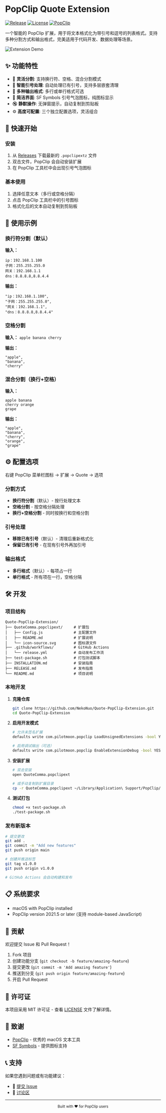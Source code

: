 # PopClip Quote Extension

[![Release](https://img.shields.io/github/v/release/NekoNuo/Quote-PopClip-Extension?style=flat-square)](https://github.com/NekoNuo/Quote-PopClip-Extension/releases)
[![License](https://img.shields.io/badge/license-MIT-blue.svg?style=flat-square)](LICENSE)
[![PopClip](https://img.shields.io/badge/PopClip-2021.5+-orange.svg?style=flat-square)](https://pilotmoon.com/popclip/)

一个智能的 PopClip 扩展，用于将文本格式化为带引号和逗号的列表格式。支持多种分割方式和输出格式，完美适用于代码开发、数据处理等场景。

![Extension Demo](https://via.placeholder.com/600x300/007AFF/FFFFFF?text=PopClip+Quote+Extension)

## ✨ 功能特性

- 🔄 **灵活分割**: 支持换行符、空格、混合分割模式
- 🎯 **智能引号处理**: 自动处理已有引号，支持多层嵌套清理
- 📝 **多种输出格式**: 多行或单行格式可选
- 💬 **简洁界面**: SF Symbols 引号气泡图标，纯图标显示
- 🔇 **静默操作**: 无弹窗提示，自动复制到剪贴板
- ⚙️ **高度可配置**: 三个独立配置选项，灵活组合

## 🚀 快速开始

### 安装

1. 从 [Releases](https://github.com/NekoNuo/Quote-PopClip-Extension/releases) 下载最新的 `.popclipextz` 文件
2. 双击文件，PopClip 会自动安装扩展
3. 在 PopClip 工具栏中会出现引号气泡图标

### 基本使用

1. 选择任意文本（多行或空格分隔）
2. 点击 PopClip 工具栏中的引号图标
3. 格式化后的文本自动复制到剪贴板

## 📖 使用示例

### 换行符分割（默认）

**输入：**
```
ip：192.168.1.100
子网：255.255.255.0
网关：192.168.1.1
dns：8.8.8.8,8.8.4.4
```

**输出：**
```
"ip：192.168.1.100",
"子网：255.255.255.0",
"网关：192.168.1.1",
"dns：8.8.8.8,8.8.4.4"
```

### 空格分割

**输入：** `apple banana cherry`

**输出：**
```
"apple",
"banana",
"cherry"
```

### 混合分割（换行+空格）

**输入：**
```
apple banana
cherry orange
grape
```

**输出：**
```
"apple",
"banana",
"cherry",
"orange",
"grape"
```

## ⚙️ 配置选项

右键 PopClip 菜单栏图标 → 扩展 → Quote → 选项

### 分割方式
- **换行符分割**（默认）- 按行处理文本
- **空格分割** - 按空格分隔处理
- **换行+空格分割** - 同时按换行和空格分割

### 引号处理
- **移除已有引号**（默认）- 清理后重新格式化
- **保留已有引号** - 在现有引号外再加引号

### 输出格式
- **多行格式**（默认）- 每项占一行
- **单行格式** - 所有项在一行，空格分隔

## 🛠️ 开发

### 项目结构

```
Quote-PopClip-Extension/
├── QuoteComma.popclipext/     # 扩展包
│   ├── Config.js              # 主配置文件
│   ├── README.md              # 扩展说明
│   └── icon-source.svg        # 图标源文件
├── .github/workflows/         # GitHub Actions
│   └── release.yml            # 自动发布工作流
├── test-package.sh            # 打包测试脚本
├── INSTALLATION.md            # 安装指南
├── RELEASE.md                 # 发布指南
└── README.md                  # 项目说明
```

### 本地开发

1. **克隆仓库**
   ```bash
   git clone https://github.com/NekoNuo/Quote-PopClip-Extension.git
   cd Quote-PopClip-Extension
   ```

2. **启用开发模式**
   ```bash
   # 允许未签名扩展
   defaults write com.pilotmoon.popclip LoadUnsignedExtensions -bool YES
   
   # 启用调试输出（可选）
   defaults write com.pilotmoon.popclip EnableExtensionDebug -bool YES
   ```

3. **安装扩展**
   ```bash
   # 双击安装
   open QuoteComma.popclipext
   
   # 或手动复制到扩展目录
   cp -r QuoteComma.popclipext ~/Library/Application\ Support/PopClip/Extensions/
   ```

4. **测试打包**
   ```bash
   chmod +x test-package.sh
   ./test-package.sh
   ```

### 发布新版本

```bash
# 提交更改
git add .
git commit -m "Add new features"
git push origin main

# 创建并推送标签
git tag v1.0.0
git push origin v1.0.0

# GitHub Actions 会自动构建和发布
```

## 📋 系统要求

- macOS with PopClip installed
- PopClip version 2021.5 or later (支持 module-based JavaScript)

## 🤝 贡献

欢迎提交 Issue 和 Pull Request！

1. Fork 项目
2. 创建功能分支 (`git checkout -b feature/amazing-feature`)
3. 提交更改 (`git commit -m 'Add amazing feature'`)
4. 推送到分支 (`git push origin feature/amazing-feature`)
5. 开启 Pull Request

## 📄 许可证

本项目采用 MIT 许可证 - 查看 [LICENSE](LICENSE) 文件了解详情。

## 🙏 致谢

- [PopClip](https://pilotmoon.com/popclip/) - 优秀的 macOS 文本工具
- [SF Symbols](https://developer.apple.com/sf-symbols/) - 提供图标支持

## 📞 支持

如果您遇到问题或有功能建议：

- 📝 [提交 Issue](https://github.com/NekoNuo/Quote-PopClip-Extension/issues)
- 💬 [讨论区](https://github.com/NekoNuo/Quote-PopClip-Extension/discussions)

---

<div align="center">
  <sub>Built with ❤️ for PopClip users</sub>
</div>

